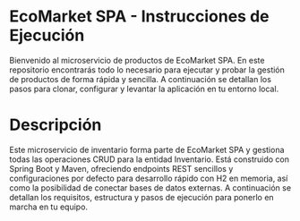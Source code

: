 # EcoMarket SPA - Instrucciones de Ejecución


Bienvenido al microservicio de productos de EcoMarket SPA. En este repositorio encontrarás todo lo necesario para ejecutar y probar la gestión de productos de forma rápida y sencilla. A continuación se detallan los pasos para clonar, configurar y levantar la aplicación en tu entorno local.


# Descripción

Este microservicio de inventario forma parte de EcoMarket SPA y gestiona todas las operaciones CRUD para la entidad Inventario. Está construido con Spring Boot y Maven, ofreciendo endpoints REST sencillos y configuraciones por defecto para desarrollo rápido con H2 en memoria, así como la posibilidad de conectar bases de datos externas. A continuación se detallan los requisitos, estructura y pasos de ejecución para ponerlo en marcha en tu equipo.
